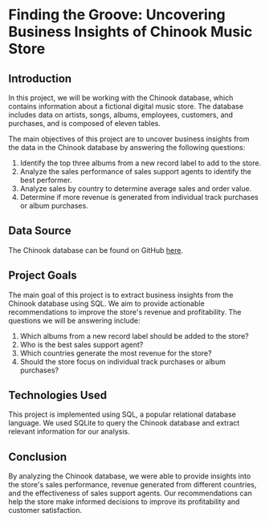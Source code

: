 # Finding the Groove: Uncovering Business Insights of Chinook Music Store

## Introduction

In this project, we will be working with the Chinook database, which contains information about a fictional digital music store. The database includes data on artists, songs, albums, employees, customers, and purchases, and is composed of eleven tables. 

The main objectives of this project are to uncover business insights from the data in the Chinook database by answering the following questions:

1. Identify the top three albums from a new record label to add to the store.
2. Analyze the sales performance of sales support agents to identify the best performer.
3. Analyze sales by country to determine average sales and order value.
4. Determine if more revenue is generated from individual track purchases or album purchases.

## Data Source

The Chinook database can be found on GitHub [here](https://github.com/lerocha/chinook-database).

## Project Goals

The main goal of this project is to extract business insights from the Chinook database using SQL. We aim to provide actionable recommendations to improve the store's revenue and profitability. The questions we will be answering include:

1. Which albums from a new record label should be added to the store?
2. Who is the best sales support agent?
3. Which countries generate the most revenue for the store?
4. Should the store focus on individual track purchases or album purchases?

## Technologies Used

This project is implemented using SQL, a popular relational database language. We used SQLite to query the Chinook database and extract relevant information for our analysis.

## Conclusion

By analyzing the Chinook database, we were able to provide insights into the store's sales performance, revenue generated from different countries, and the effectiveness of sales support agents. Our recommendations can help the store make informed decisions to improve its profitability and customer satisfaction.
